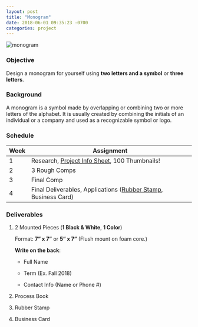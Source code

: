 ```yaml
---
layout: post
title: "Monogram"
date: 2018-06-01 09:35:23 -0700
categories: project
---
```


![monogram](https://i.imgur.com/G5uPZKx.png?1)

### Objective
Design a monogram for yourself using **two letters and a symbol** or **three letters**.

### Background
A monogram is a symbol made by overlapping or combining two or more
letters of the alphabet. It is usually created by combining the initials of an individual or a company and used as a recognizable symbol or logo.

### Schedule

Week | Assignment
--- | ---
1 | Research, [Project Info Sheet](/pdf/projectinfo.pdf), 100 Thumbnails!
2 | 3 Rough Comps
3 | Final Comp
4 | Final Deliverables, Applications ([Rubber Stamp](https://www.rubberstampchamp.com/category/wood-hand-stamps/), Business Card)

### Deliverables
1. 2 Mounted Pieces (**1 Black & White**, **1 Color**)

   Format: **7” x 7”** or **5” x 7”** (Flush mount on foam core.)

   **Write on the back**:

   - Full Name

   - Term (Ex. Fall 2018)

   - Contact Info (Name or Phone #)

2. Process Book

3. Rubber Stamp

4. Business Card
